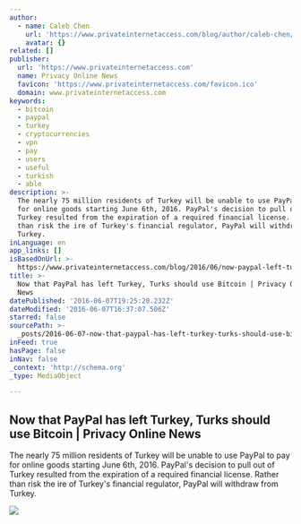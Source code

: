 ```yaml
---
author:
  - name: Caleb Chen
    url: 'https://www.privateinternetaccess.com/blog/author/caleb-chen/'
    avatar: {}
related: []
publisher:
  url: 'https://www.privateinternetaccess.com'
  name: Privacy Online News
  favicon: 'https://www.privateinternetaccess.com/favicon.ico'
  domain: www.privateinternetaccess.com
keywords:
  - bitcoin
  - paypal
  - turkey
  - cryptocurrencies
  - vpn
  - pay
  - users
  - useful
  - turkish
  - able
description: >-
  The nearly 75 million residents of Turkey will be unable to use PayPal to pay
  for online goods starting June 6th, 2016. PayPal's decision to pull out of
  Turkey resulted from the expiration of a required financial license. Rather
  than risk the ire of Turkey's financial regulator, PayPal will withdraw from
  Turkey.
inLanguage: en
app_links: []
isBasedOnUrl: >-
  https://www.privateinternetaccess.com/blog/2016/06/now-paypal-left-turkey-turks-use-bitcoin/
title: >-
  Now that PayPal has left Turkey, Turks should use Bitcoin | Privacy Online
  News
datePublished: '2016-06-07T19:25:20.232Z'
dateModified: '2016-06-07T16:37:07.506Z'
starred: false
sourcePath: >-
  _posts/2016-06-07-now-that-paypal-has-left-turkey-turks-should-use-bitcoin-or.md
inFeed: true
hasPage: false
inNav: false
_context: 'http://schema.org'
_type: MediaObject

---
```

<article style=""><h1>Now that PayPal has left Turkey, Turks should use Bitcoin | Privacy Online News</h1><p>The nearly 75 million residents of Turkey will be unable to use PayPal to pay for online goods starting June 6th, 2016. PayPal's decision to pull out of Turkey resulted from the expiration of a required financial license. Rather than risk the ire of Turkey's financial regulator, PayPal will withdraw from Turkey.</p><img src="https://www.privateinternetaccess.com/blog/wp-content/uploads/2016/06/turkey-iconic-mosque.jpg" /></article>